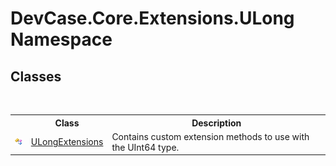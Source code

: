 # DevCase.Core.Extensions.ULong Namespace
 




## Classes
&nbsp;<table><tr><th></th><th>Class</th><th>Description</th></tr><tr><td>![Public class](media/pubclass.gif "Public class")</td><td><a href="T_DevCase_Core_Extensions_ULong_ULongExtensions">ULongExtensions</a></td><td>
Contains custom extension methods to use with the UInt64 type.</td></tr></table>&nbsp;
